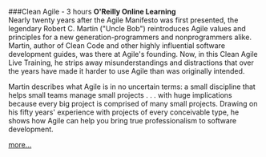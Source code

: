 ###Clean Agile - 3 hours
**O'Reilly Online Learning**
<br>Nearly twenty years after the Agile Manifesto was first presented, 
the legendary Robert C. Martin ("Uncle Bob") reintroduces Agile 
values and principles for a new generation-programmers and 
nonprogrammers alike. Martin, author of Clean Code and other highly 
influential software development guides, was there at Agile's 
founding. Now, in this Clean Agile Live Training, he strips away 
misunderstandings and distractions that over the years have made it 
harder to use Agile than was originally intended.

Martin describes what Agile is in no uncertain terms: a small 
discipline that helps small teams manage small projects . . . with 
huge implications because every big project is comprised of 
many small projects. Drawing on his fifty years' experience with 
projects of every conceivable type, he shows how Agile can help you 
bring true professionalism to software development.

[more...](https://www.oreilly.com/live-training/courses/clean-agile/0636920051681/)